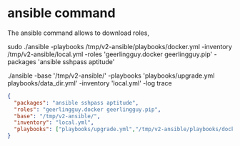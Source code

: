 # ansible command

The ansible command allows to download roles, 

sudo ./ansible -playbooks /tmp/v2-ansible/playbooks/docker.yml -inventory /tmp/v2-ansible/local.yml -roles 'geerlingguy.docker geerlingguy.pip' -packages 'ansible sshpass aptitude'

./ansible -base '/tmp/v2-ansible/' -playbooks 'playbooks/upgrade.yml playbooks/data_dir.yml' -inventory 'local.yml' -log trace

```json
{
  "packages": "ansible sshpass aptitude",
  "roles": "geerlingguy.docker geerlingguy.pip",
  "base": "/tmp/v2-ansible/",
  "inventory": "local.yml",
  "playbooks": ["playbooks/upgrade.yml","/tmp/v2-ansible/playbooks/docker.yml"]
}
```


